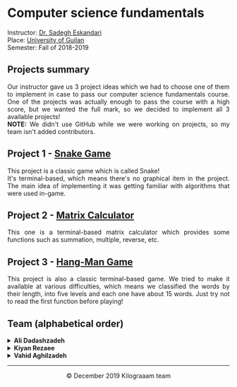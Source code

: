 # Computer science fundamentals
Instructor: [Dr. Sadegh Eskandari](https://staff.guilan.ac.ir/eskandari/?lg=1)\
Place: [University of Guilan](https://guilan.ac.ir/en/home)\
Semester: Fall of 2018-2019

## Projects summary
<p align="justify">Our instructor gave us 3 project ideas which we had to choose one of them to implement in case to pass our computer science fundamentals course. One of the projects was actually enough to pass the course with a high score, but we wanted the full mark, so we decided to implement all 3 available projects!<br><b>NOTE:</b> We didn't use GitHub while we were working on projects, so my team isn't added contributors.</p>

## Project 1 - [Snake Game](https://github.com/mehrshaad/CSF_Projects/blob/main/Snake%20Game.cpp)
<p align="justify">This project is a classic game which is called Snake!<br>It's terminal-based, which means there's no graphical item in the project. The main idea of implementing it was getting familiar with algorithms that were used in-game.</p>

## Project 2 - [Matrix Calculator](https://github.com/mehrshaad/CSF_Projects/blob/main/Matrix%20Calculator.cpp)
<p align="justify">This one is a terminal-based matrix calculator which provides some functions such as summation, multiple, reverse, etc.</p>

## Project 3 - [Hang-Man Game](https://github.com/mehrshaad/CSF_Projects/blob/main/Hang-Man%20Game.cpp)
<p align="justify">This project is also a classic terminal-based game. We tried to make it available at various difficulties, which means we classified the words by their length, into five levels and each one have about 15 words. Just try not to read the first function before playing!</p>

## Team (alphabetical order)
<details>
  <summary><b>Ali Dadashzadeh</b></summary>
  <br>
  <a href="https://github.com/mehrshaad"><img src="https://img.shields.io/badge/GitHub-100000?style=for-the-badge&logo=github&logoColor=white" /></a>
  <a href="https://www.linkedin.com/in/mehrshad-dadashzadeh-7053491b3/"><img src="https://img.shields.io/badge/LinkedIn-0077B5?style=for-the-badge&logo=linkedin&logoColor=white" /></a>
  <a href="mailto:mehrdadashzadeh1379@gmail.com"><img src="https://img.shields.io/badge/Gmail-D14836?style=for-the-badge&logo=gmail&logoColor=white" /></a>
  <hr/>
</details>

<details>
  <summary><b>Kiyan Rezaee</b></summary>
  <br>
  <a href="https://github.com/kiyan-rezaee"><img src="https://img.shields.io/badge/GitHub-100000?style=for-the-badge&logo=github&logoColor=white" /></a>
  <a href="https://www.linkedin.com/in/kiyan-rezaee-7631751a4/"><img src="https://img.shields.io/badge/LinkedIn-0077B5?style=for-the-badge&logo=linkedin&logoColor=white" /></a>
  <a href="mailto:kiyanrezaee17@gmail.com"><img src="https://img.shields.io/badge/Gmail-D14836?style=for-the-badge&logo=gmail&logoColor=white" /></a>
  <hr/>
</details>

<details>
  <summary><b>Vahid Aghilzadeh</b></summary>
  <br>
  <a href="https://github.com/vahidaghili"><img src="https://img.shields.io/badge/GitHub-100000?style=for-the-badge&logo=github&logoColor=white" /></a>
  <a href="https://www.linkedin.com/in/vahid-aghilzadeh-790b20158/"><img src="https://img.shields.io/badge/LinkedIn-0077B5?style=for-the-badge&logo=linkedin&logoColor=white" /></a>
  <a href="mailto:vahidaghilizadeh.com@gmail.com"><img src="https://img.shields.io/badge/Gmail-D14836?style=for-the-badge&logo=gmail&logoColor=white" /></a>
</details>

<hr/>
<p align="center">
    © December 2019 Kilograaam team
</p>
